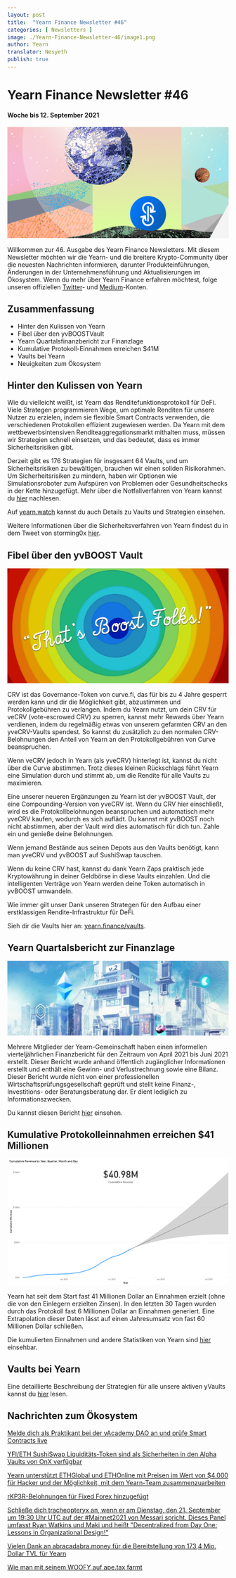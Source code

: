 ```yaml
---
layout: post
title:  "Yearn Finance Newsletter #46"
categories: [ Newsletters ]
image: ./Yearn-Finance-Newsletter-46/image1.png
author: Yearn
translator: Nesyeth
publish: true
---
```


# Yearn Finance Newsletter #46
#### Woche bis 12. September 2021


![](image1.png)

Willkommen zur 46. Ausgabe des Yearn Finance Newsletters. Mit diesem Newsletter möchten wir die Yearn- und die breitere Krypto-Community über die neuesten Nachrichten informieren, darunter Produkteinführungen, Änderungen in der Unternehmensführung und Aktualisierungen im Ökosystem. Wenn du mehr über Yearn Finance erfahren möchtest, folge unseren offiziellen [Twitter](https://twitter.com/iearnfinance)- und [Medium](https://medium.com/iearn)-Konten.

## **Zusammenfassung**

- Hinter den Kulissen von Yearn
- Fibel über den yvBOOSTVault
- Yearn Quartalsfinanzbericht zur Finanzlage
- Kumulative Protokoll-Einnahmen erreichen $41M  
- Vaults bei Yearn  
- Neuigkeiten zum Ökosystem
    

## **Hinter den Kulissen von Yearn**

Wie du vielleicht weißt, ist Yearn das Renditefunktionsprotokoll für DeFi. Viele Strategen programmieren Wege, um optimale Renditen für unsere Nutzer zu erzielen, indem sie flexible Smart Contracts verwenden, die verschiedenen Protokollen effizient zugewiesen werden. Da Yearn mit dem wettbewerbsintensiven Renditeaggregationsmarkt mithalten muss, müssen wir Strategien schnell einsetzen, und das bedeutet, dass es immer Sicherheitsrisiken gibt.

Derzeit gibt es 176 Strategien für insgesamt 64 Vaults, und um Sicherheitsrisiken zu bewältigen, brauchen wir einen soliden Risikorahmen. Um Sicherheitsrisiken zu mindern, haben wir Optionen wie Simulationsroboter zum Aufspüren von Problemen oder Gesundheitschecks in der Kette hinzugefügt. Mehr über die Notfallverfahren von Yearn kannst du [hier](https://github.com/yearn/yearn-devdocs/blob/master/docs/developers/v2/EMERGENCY.md) nachlesen.

Auf [yearn.watch](https://yearn.watch/) kannst du auch Details zu Vaults und Strategien einsehen.

Weitere Informationen über die Sicherheitsverfahren von Yearn findest du in dem Tweet von storming0x [hier](https://twitter.com/storming0x/status/1436851219864059906).

## **Fibel über den yvBOOST Vault**

![](image2.png)

CRV ist das Governance-Token von curve.fi, das für bis zu 4 Jahre gesperrt werden kann und dir die Möglichkeit gibt, abzustimmen und Protokollgebühren zu verlangen. Indem du Yearn nutzt, um dein CRV für veCRV (vote-escrowed CRV) zu sperren, kannst mehr Rewards über Yearn verdienen, indem du regelmäßig etwas von unserem gefarmten CRV an den yveCRV-Vaults spendest. So kannst du zusätzlich zu den normalen CRV-Belohnungen den Anteil von Yearn an den Protokollgebühren von Curve beanspruchen.

Wenn veCRV jedoch in Yearn (als yveCRV) hinterlegt ist, kannst du nicht über die Curve abstimmen. Trotz dieses kleinen Rückschlags führt Yearn eine Simulation durch und stimmt ab, um die Rendite für alle Vaults zu maximieren.

Eine unserer neueren Ergänzungen zu Yearn ist der yvBOOST Vault, der eine Compounding-Version von yveCRV ist. Wenn du CRV hier einschließt, wird es die Protokollbelohnungen beanspruchen und automatisch mehr yveCRV kaufen, wodurch es sich auflädt. Du kannst mit yvBOOST noch nicht abstimmen, aber der Vault wird dies automatisch für dich tun. Zahle ein und genieße deine Belohnungen.

Wenn jemand Bestände aus seinen Depots aus den Vaults benötigt, kann man yveCRV und yvBOOST auf SushiSwap tauschen.

Wenn du keine CRV hast, kannst du dank Yearn Zaps praktisch jede Kryptowährung in deiner Geldbörse in diese Vaults einzahlen. Und die intelligenten Verträge von Yearn werden deine Token automatisch in yvBOOST umwandeln.

Wie immer gilt unser Dank unseren Strategen für den Aufbau einer erstklassigen Rendite-Infrastruktur für DeFi.

Sieh dir die Vaults hier an: [yearn.finance/vaults](https://yearn.finance/vaults).

## **Yearn Quartalsbericht zur Finanzlage**

![](image3.png)

Mehrere Mitglieder der Yearn-Gemeinschaft haben einen informellen vierteljährlichen Finanzbericht für den Zeitraum von April 2021 bis Juni 2021 erstellt. Dieser Bericht wurde anhand öffentlich zugänglicher Informationen erstellt und enthält eine Gewinn- und Verlustrechnung sowie eine Bilanz. Dieser Bericht wurde nicht von einer professionellen Wirtschaftsprüfungsgesellschaft geprüft und stellt keine Finanz-, Investitions- oder Beratungsberatung dar. Er dient lediglich zu Informationszwecken.

Du kannst diesen Bericht [hier](https://github.com/yearn/yearn-pm/blob/master/financials/reports/2021Q2-yearn-quarterly-report.pdf) einsehen.

## **Kumulative Protokolleinnahmen erreichen $41 Millionen**

![](image4.png)

Yearn hat seit dem Start fast 41 Millionen Dollar an Einnahmen erzielt (ohne die von den Einlegern erzielten Zinsen). In den letzten 30 Tagen wurden durch das Protokoll fast 6 Millionen Dollar an Einnahmen generiert. Eine Extrapolation dieser Daten lässt auf einen Jahresumsatz von fast 60 Millionen Dollar schließen.

Die kumulierten Einnahmen und andere Statistiken von Yearn sind [hier](https://www.yfistats.com/) einsehbar.

## **Vaults bei Yearn**

Eine detaillierte Beschreibung der Strategien für alle unsere aktiven yVaults kannst du [hier](https://medium.com/yearn-state-of-the-vaults/the-vaults-at-yearn-9237905ffed3) lesen.

## **Nachrichten zum Ökosystem**

[Melde dich als Praktikant bei der yAcademy DAO an und prüfe Smart Contracts live](https://twitter.com/yAcademyDAO/status/1435866622556659717)

[YFI/ETH SushiSwap Liquiditäts-Token sind als Sicherheiten in den Alpha Vaults von OnX verfügbar](https://twitter.com/OnXFinance/status/1435229990681972741)

[Yearn unterstützt ETHGlobal und ETHOnline mit Preisen im Wert von $4.000 für Hacker und der Möglichkeit, mit dem Yearn-Team zusammenzuarbeiten](https://twitter.com/iearnfinance/status/1436302183545196546)

[rKP3R-Belohnungen für Fixed Forex hinzugefügt](https://twitter.com/thekeep3r/status/1437402914474037256)

[Schließe dich tracheopteryx an, wenn er am Dienstag, den 21. September um 19:30 Uhr UTC auf der #Mainnet2021 von Messari spricht. Dieses Panel umfasst Ryan Watkins und Maki und heißt "Decentralized from Day One: Lessons in Organizational Design!"](https://twitter.com/tracheopteryx/status/1436257062971977729)

[Vielen Dank an abracadabra.money für die Bereitstellung von 173,4 Mio. Dollar TVL für Yearn](https://twitter.com/danielesesta/status/1437372628054982663?s=20)

[Wie man mit seinem WOOFY auf ape.tax farmt](https://twitter.com/ape_tax/status/1436908119817211913?s=20)
